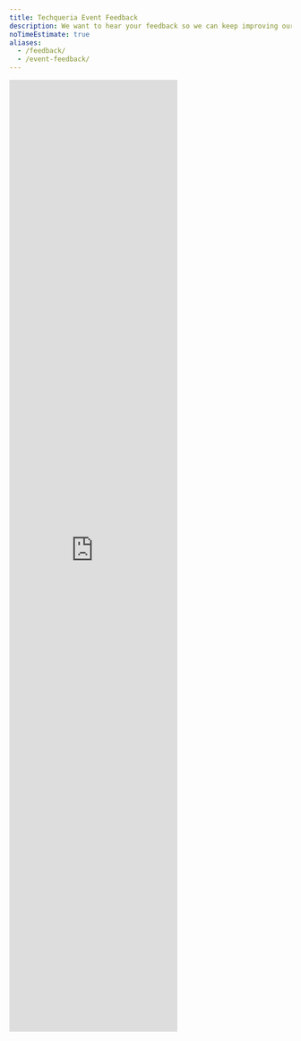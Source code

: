 ```yaml
---
title: Techqueria Event Feedback
description: We want to hear your feedback so we can keep improving our logistics and content.
noTimeEstimate: true
aliases:
  - /feedback/
  - /event-feedback/
---
```


<iframe src="https://docs.google.com/forms/d/e/1FAIpQLSe32DMiJP64searUg4qCacfiX0kftX0zNEp_6DHa-j5O38P3g/viewform?embedded=true" frameborder="0" marginheight="0" marginwidth="0" style="height:1700px !important;">Loading…</iframe>
